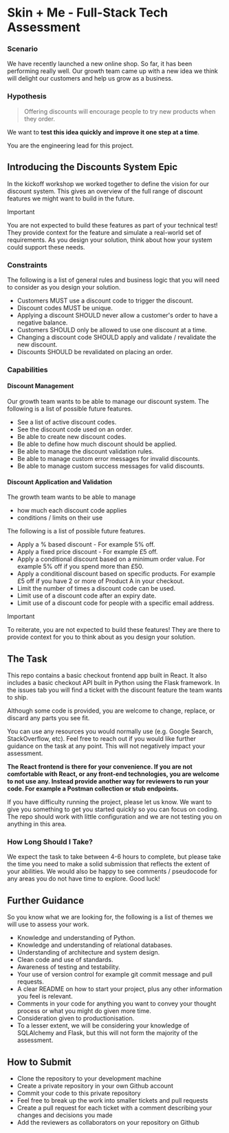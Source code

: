 # Skin + Me - Full-Stack Tech Assessment

### Scenario

We have recently launched a new online shop. So far, it has been performing really well. Our growth team came up with a new idea we think will delight our customers and help us grow as a business.

### Hypothesis

> Offering discounts will encourage people to try new products when they order.

We want to **test this idea quickly and improve it one step at a time**.

You are the engineering lead for this project.

## Introducing the Discounts System Epic

In the kickoff workshop we worked together to define the vision for our discount system. This gives an overview of the full range of discount features we might want to build in the future.

> [!IMPORTANT]
> You are not expected to build these features as part of your technical test! They provide context for the feature and simulate a real-world set of requirements. As you design your solution, think about how your system could support these needs.

### Constraints

The following is a list of general rules and business logic that you will need to consider as you design your solution.

- Customers MUST use a discount code to trigger the discount.
- Discount codes MUST be unique.
- Applying a discount SHOULD never allow a customer's order to have a negative balance.
- Customers SHOULD only be allowed to use one discount at a time.
- Changing a discount code SHOULD apply and validate / revalidate the new discount.
- Discounts SHOULD be revalidated on placing an order.

### Capabilities

#### Discount Management

Our growth team wants to be able to manage our discount system. The following is a list of possible future features.

- See a list of active discount codes.
- See the discount code used on an order.
- Be able to create new discount codes.
- Be able to define how much discount should be applied.
- Be able to manage the discount validation rules.
- Be able to manage custom error messages for invalid discounts.
- Be able to manage custom success messages for valid discounts.

#### Discount Application and Validation

The growth team wants to be able to manage

- how much each discount code applies
- conditions / limits on their use

The following is a list of possible future features.

- Apply a % based discount - For example 5% off.
- Apply a fixed price discount - For example £5 off.
- Apply a conditional discount based on a minimum order value. For example 5% off if you spend more than £50.
- Apply a conditional discount based on specific products. For example £5 off if you have 2 or more of Product A in your checkout.
- Limit the number of times a discount code can be used.
- Limit use of a discount code after an expiry date.
- Limit use of a discount code for people with a specific email address.

> [!IMPORTANT]
> To reiterate, you are not expected to build these features! They are there to provide context for you to think about as you design your solution.

## The Task

This repo contains a basic checkout frontend app built in React. It also includes a basic checkout API built in Python using the Flask framework. In the issues tab you will find a ticket with the discount feature the team wants to ship.

Although some code is provided, you are welcome to change, replace, or discard any parts you see fit.

You can use any resources you would normally use (e.g. Google Search, StackOverflow, etc). Feel free to reach out if you would like further guidance on the task at any point. This will not negatively impact your assessment.

**The React frontend is there for your convenience. If you are not comfortable with React, or any front-end technologies, you are welcome to not use any. Instead provide another way for reviewers to run your code. For example a Postman collection or stub endpoints.**

If you have difficulty running the project, please let us know. We want to give you something to get you started quickly so you can focus on coding. The repo should work with little configuration and we are not testing you on anything in this area.

### How Long Should I Take?

We expect the task to take between 4-6 hours to complete, but please take the time you need to make a solid submission that reflects the extent of your abilities. We would also be happy to see comments / pseudocode for any areas you do not have time to explore. Good luck!

## Further Guidance

So you know what we are looking for, the following is a list of themes we will use to assess your work.

- Knowledge and understanding of Python.
- Knowledge and understanding of relational databases.
- Understanding of architecture and system design.
- Clean code and use of standards.
- Awareness of testing and testability.
- Your use of version control for example git commit message and pull requests.
- A clear README on how to start your project, plus any other information you feel is relevant.
- Comments in your code for anything you want to convey your thought process or what you might do given more time.
- Consideration given to productionisation.
- To a lesser extent, we will be considering your knowledge of SQLAlchemy and Flask, but this will not form the majority of the assessment.

## How to Submit

- Clone the repository to your development machine
- Create a private repository in your own Github account
- Commit your code to this private repository
- Feel free to break up the work into smaller tickets and pull requests
- Create a pull request for each ticket with a comment describing your changes and decisions you made
- Add the reviewers as collaborators on your repository on Github
